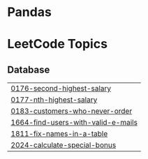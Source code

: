 # Pandas
<!---LeetCode Topics Start-->
# LeetCode Topics
## Database
|  |
| ------- |
| [0176-second-highest-salary](https://github.com/MIHIR-110103/Pandas/tree/master/0176-second-highest-salary) |
| [0177-nth-highest-salary](https://github.com/MIHIR-110103/Pandas/tree/master/0177-nth-highest-salary) |
| [0183-customers-who-never-order](https://github.com/MIHIR-110103/Pandas/tree/master/0183-customers-who-never-order) |
| [1664-find-users-with-valid-e-mails](https://github.com/MIHIR-110103/Pandas/tree/master/1664-find-users-with-valid-e-mails) |
| [1811-fix-names-in-a-table](https://github.com/MIHIR-110103/Pandas/tree/master/1811-fix-names-in-a-table) |
| [2024-calculate-special-bonus](https://github.com/MIHIR-110103/Pandas/tree/master/2024-calculate-special-bonus) |
<!---LeetCode Topics End-->